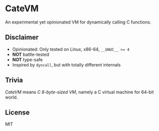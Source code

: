 # CateVM

An experimental yet opinionated VM for dynamically calling C functions.

## Disclaimer

* Opinionated: Only tested on Linux, x86-64, `__GNUC__ >= 4`
* **NOT** battle-tested
* **NOT** type-safe
* Inspired by `dyncall`, but with totally different internals

## Trivia

*CateVM* means *C 8-byte-sized VM*, namely a C virtual machine for 64-bit world.

## License

MIT
